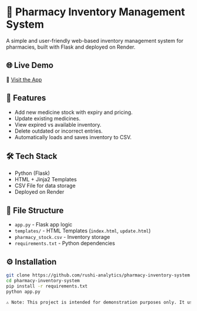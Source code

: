 # 💊 Pharmacy Inventory Management System

A simple and user-friendly web-based inventory management system for pharmacies, built with Flask and deployed on Render.

## 🌐 Live Demo

🔗 [Visit the App](https://pharmacy-inventory-system-l8ph.onrender.com)

## 🚀 Features

- Add new medicine stock with expiry and pricing.
- Update existing medicines.
- View expired vs available inventory.
- Delete outdated or incorrect entries.
- Automatically loads and saves inventory to CSV.

## 🛠️ Tech Stack

- Python (Flask)
- HTML + Jinja2 Templates
- CSV File for data storage
- Deployed on Render

## 📁 File Structure

- `app.py` - Flask app logic
- `templates/` - HTML Templates (`index.html`, `update.html`)
- `pharmacy_stock.csv` - Inventory storage
- `requirements.txt` - Python dependencies

## ⚙️ Installation

```bash
git clone https://github.com/rushi-analytics/pharmacy-inventory-system
cd pharmacy-inventory-system
pip install -r requirements.txt
python app.py

⚠️ Note: This project is intended for demonstration purposes only. It uses a CSV file for storage, which is not persistent on platforms like Render. As a result, data will not be saved permanently.
